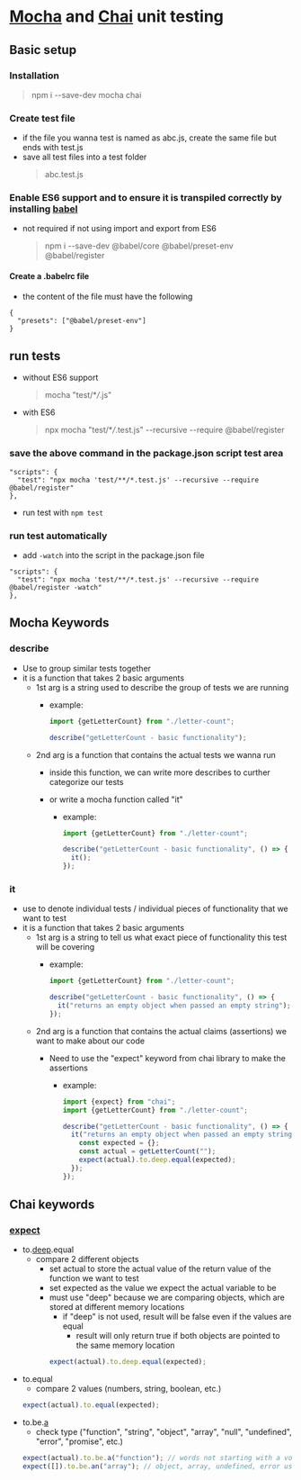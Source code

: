 # [Mocha](https://mochajs.org/) and [Chai](https://www.chaijs.com/) unit testing

## Basic setup

### Installation

> npm i --save-dev mocha chai

### Create test file

- if the file you wanna test is named as abc.js, create the same file but ends with test.js
- save all test files into a test folder
  > abc.test.js

### Enable ES6 support and to ensure it is transpiled correctly by installing [babel](https://babeljs.io/)

- not required if not using import and export from ES6
  > npm i --save-dev @babel/core @babel/preset-env @babel/register

#### Create a .babelrc file

- the content of the file must have the following

```
{
  "presets": ["@babel/preset-env"]
}
```

## run tests

- without ES6 support
  > mocha "test/\*_/_.js"
- with ES6
  > npx mocha "test/\*_/_.test.js" --recursive --require @babel/register

### save the above command in the package.json script test area

```
"scripts": {
  "test": "npx mocha 'test/**/*.test.js' --recursive --require @babel/register"
},
```

- run test with `npm test`

### run test automatically

- add `-watch` into the script in the package.json file

```
"scripts": {
  "test": "npx mocha 'test/**/*.test.js' --recursive --require @babel/register -watch"
},
```

## Mocha Keywords

### describe

- Use to group similar tests together
- it is a function that takes 2 basic arguments
  - 1st arg is a string used to describe the group of tests we are running
    - example:

      ```javascript
      import {getLetterCount} from "./letter-count";

      describe("getLetterCount - basic functionality");
      ```
  - 2nd arg is a function that contains the actual tests we wanna run
    - inside this function, we can write more describes to curther categorize our tests
    - or write a mocha function called "it"

      - example:

        ```javascript
        import {getLetterCount} from "./letter-count";

        describe("getLetterCount - basic functionality", () => {
          it();
        });
        ```

### it

- use to denote individual tests / individual pieces of functionality that we want to test
- it is a function that takes 2 basic arguments
  - 1st arg is a string to tell us what exact piece of functionality this test will be covering
    - example:

      ```javascript
      import {getLetterCount} from "./letter-count";

      describe("getLetterCount - basic functionality", () => {
        it("returns an empty object when passed an empty string");
      });
      ```
  - 2nd arg is a function that contains the actual claims (assertions) we want to make about our code
    - Need to use the "expect" keyword from chai library to make the assertions

      - example:

        ```javascript
        import {expect} from "chai";
        import {getLetterCount} from "./letter-count";

        describe("getLetterCount - basic functionality", () => {
          it("returns an empty object when passed an empty string", () => {
            const expected = {};
            const actual = getLetterCount("");
            expect(actual).to.deep.equal(expected);
          });
        });
        ```

## Chai keywords

### [expect](https://www.chaijs.com/api/bdd/)

- to.[deep](https://www.chaijs.com/api/bdd/#method_deep).equal
  - compare 2 different objects
    - set actual to store the actual value of the return value of the function we want to test
    - set expected as the value we expect the actual variable to be
    - must use "deep" because we are comparing objects, which are stored at different memory locations
      - if "deep" is not used, result will be false even if the values are equal
        - result will only return true if both objects are pointed to the same memory location
      ```javascript
      expect(actual).to.deep.equal(expected);
      ```
- to.equal
  - compare 2 values (numbers, string, boolean, etc.)
  ```javascript
  expect(actual).to.equal(expected);
  ```
- to.be.[a](https://www.chaijs.com/api/bdd/#method_a)
  - check type ("function", "string", "object", "array", "null", "undefined", "error", "promise", etc.)
  ```javascript
  expect(actual).to.be.a("function"); // words not starting with a vowel uses "a"
  expect([]).to.be.an("array"); // object, array, undefined, error uses "an"
  ```
